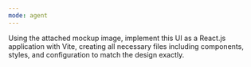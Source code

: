 ```yaml
---
mode: agent
---
```

Using the attached mockup image, implement this UI as a React.js application with Vite, creating all necessary files including components, styles, and configuration to match the design exactly.
